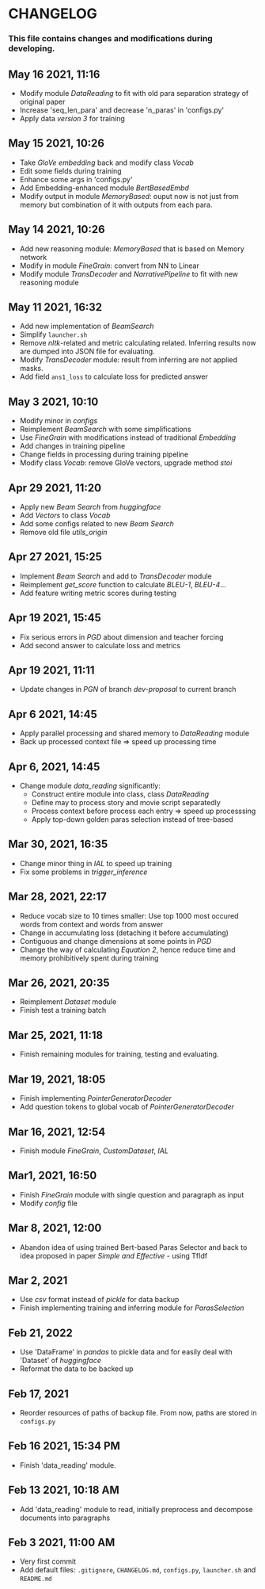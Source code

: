 # CHANGELOG

### This file contains changes and modifications during developing.

## May 16 2021, 11:16
- Modify module *DataReading* to fit with old para separation strategy of original paper
- Increase 'seq_len_para' and decrease 'n_paras' in 'configs.py'
- Apply data *version 3* for training


## May 15 2021, 10:26
- Take *GloVe embedding* back and modify class *Vocab*
- Edit some fields during training
- Enhance some args in 'configs.py'
- Add Embedding-enhanced module *BertBasedEmbd*
- Modify output in module *MemoryBased*: ouput now is not just from memory but combination of it with outputs from each para.

## May 14 2021, 10:26
- Add new reasoning module: *MemoryBased* that is based on Memory network
- Modify in module *FineGrain*: convert from NN to Linear
- Modify module *TransDecoder* and *NarrativePipeline* to fit with new reasoning module

## May 11 2021, 16:32
- Add new implementation of *BeamSearch*
- Simplify `launcher.sh`
- Remove *nltk*-related and metric calculating related. Inferring results now are dumped into JSON file for evaluating.
- Modify *TransDecoder* module: result from inferring are not applied masks.
- Add field `ans1_loss` to calculate loss for predicted answer

## May 3 2021, 10:10
- Modify minor in *configs*
- Reimplement *BeamSearch* with some simplifications
- Use *FineGrain* with modifications instead of traditional *Embedding*
- Add changes in training pipeline
- Change fields in processing during training pipeline
- Modify class *Vocab*: remove GloVe vectors, upgrade method *stoi*

## Apr 29 2021, 11:20
- Apply new *Beam Search* from *huggingface*
- Add *Vectors* to class *Vocab*
- Add some configs related to new *Beam Search*
- Remove old file *utils_origin*

## Apr 27 2021, 15:25
- Implement *Beam Search* and add to *TransDecoder* module
- Reimplement *get_score* function to calculate *BLEU-1*, *BLEU-4*...
- Add feature writing metric scores during testing

## Apr 19 2021, 15:45
- Fix serious errors in *PGD* about dimension and teacher forcing
- Add second answer to calculate loss and metrics

## Apr 19 2021, 11:11
- Update changes in *PGN* of branch *dev-proposal* to current branch

## Apr 6 2021, 14:45
- Apply parallel processing and shared memory to *DataReading* module
- Back up processed context file => speed up processing time

## Apr 6, 2021, 14:45
- Change module *data_reading* significantly:
    - Construct entire module into class, class *DataReading*
    - Define may to process story and movie script separatedly
    - Process context before process each entry => speed up processsing
    - Apply top-down golden paras selection instead of tree-based

## Mar 30, 2021, 16:35
- Change minor thing in *IAL* to speed up training
- Fix some problems in *trigger_inference*

## Mar 28, 2021, 22:17
- Reduce vocab size to 10 times smaller: Use top 1000 most occured words from context and words from answer
- Change in accumulating loss (detaching it before accumulating)
- Contiguous and change dimensions at some points in *PGD*
- Change the way of calculating *Equation 2*, hence reduce time and memory prohibitively spent during training

## Mar 26, 2021, 20:35
- Reimplement *Dataset* module
- Finish test a training batch

## Mar 25, 2021, 11:18
- Finish remaining modules for training, testing and evaluating.

## Mar 19, 2021, 18:05
- Finish implementing *PointerGeneratorDecoder*
- Add question tokens to global vocab of *PointerGeneratorDecoder*

## Mar 16, 2021, 12:54
- Finish module *FineGrain*, *CustomDataset*, *IAL*

## Mar1, 2021, 16:50
- Finish *FineGrain* module with single question and paragraph as input
- Modify *config* file

## Mar 8, 2021, 12:00
- Abandon idea of using trained Bert-based Paras Selector and back to idea proposed in paper *Simple and Effective* - using TfIdf

## Mar 2, 2021
- Use *csv* format instead of *pickle* for data backup
- Finish implementing training and inferring module for *ParasSelection*

## Feb 21, 2022
- Use 'DataFrame' in *pandas* to pickle data and for easily deal with 'Dataset' of *huggingface*
- Reformat the data to be backed up

## Feb 17, 2021
- Reorder resources of paths of backup file. From now, paths are stored in `configs.py`

## Feb 16 2021, 15:34 PM
- Finish 'data_reading' module.

## Feb 13 2021, 10:18 AM
- Add 'data_reading' module to read, initially preprocess and decompose documents into paragraphs

## Feb 3 2021, 11:00 AM
- Very first commit
- Add default files: `.gitignore`, `CHANGELOG.md`, `configs.py`, `launcher.sh` and `README.md`